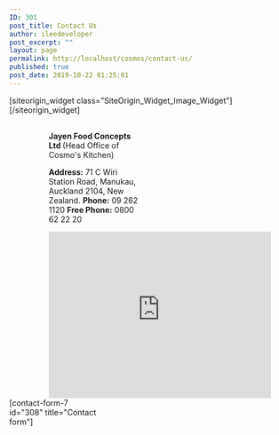 ```yaml
---
ID: 301
post_title: Contact Us
author: ileedeveloper
post_excerpt: ""
layout: page
permalink: http://localhost/cosmos/contact-us/
published: true
post_date: 2019-10-22 01:25:01
---
```

<div id="pl-301"  class="panel-layout" ><div id="pg-301-0"  class="panel-grid panel-no-style"  data-style="{&quot;background_image_attachment&quot;:false,&quot;background_display&quot;:&quot;tile&quot;,&quot;cell_alignment&quot;:&quot;flex-start&quot;}"  data-ratio="1"  data-ratio-direction="right" ><div id="pgc-301-0-0"  class="panel-grid-cell"  data-weight="1" ><div id="panel-301-0-0-0" class="so-panel widget widget_sow-image panel-first-child panel-last-child" data-index="0" data-style="{&quot;background_image_attachment&quot;:false,&quot;background_display&quot;:&quot;tile&quot;}" >[siteorigin_widget class="SiteOrigin_Widget_Image_Widget"]<input type="hidden" value="{&quot;instance&quot;:{&quot;image&quot;:311,&quot;image_fallback&quot;:&quot;&quot;,&quot;size&quot;:&quot;medium_large&quot;,&quot;align&quot;:&quot;center&quot;,&quot;title_align&quot;:&quot;default&quot;,&quot;title&quot;:&quot;&quot;,&quot;title_position&quot;:&quot;hidden&quot;,&quot;alt&quot;:&quot;Cosmo&#039;s Van&quot;,&quot;url&quot;:&quot;&quot;,&quot;bound&quot;:true,&quot;_sow_form_id&quot;:&quot;6925405175dae67538543d530275728&quot;,&quot;_sow_form_timestamp&quot;:&quot;1571871652989&quot;,&quot;new_window&quot;:false,&quot;full_width&quot;:false,&quot;so_sidebar_emulator_id&quot;:&quot;sow-image-30110000&quot;,&quot;option_name&quot;:&quot;widget_sow-image&quot;},&quot;args&quot;:{&quot;before_widget&quot;:&quot;&lt;div id=\&quot;panel-301-0-0-0\&quot; class=\&quot;so-panel widget widget_sow-image panel-first-child panel-last-child\&quot; data-index=\&quot;0\&quot; data-style=\&quot;{&amp;quot;background_image_attachment&amp;quot;:false,&amp;quot;background_display&amp;quot;:&amp;quot;tile&amp;quot;}\&quot; &gt;&quot;,&quot;after_widget&quot;:&quot;&lt;\/div&gt;&quot;,&quot;before_title&quot;:&quot;&lt;h3 class=\&quot;widget-title\&quot;&gt;&quot;,&quot;after_title&quot;:&quot;&lt;\/h3&gt;&quot;,&quot;widget_id&quot;:&quot;widget-0-0-0&quot;}}" />[/siteorigin_widget]</div></div></div><div id="pg-301-1"  class="panel-grid panel-no-style"  data-style="{&quot;background_image_attachment&quot;:false,&quot;background_display&quot;:&quot;tile&quot;,&quot;cell_alignment&quot;:&quot;flex-start&quot;}"  data-ratio="1"  data-ratio-direction="right" ><div id="pgc-301-1-0"  class="panel-grid-cell"  data-weight="0.5" ><div id="panel-301-1-0-0" class="so-panel widget widget_sow-editor panel-first-child panel-last-child" data-index="1" data-style="{&quot;padding&quot;:&quot;0% 0% 0% 30%&quot;,&quot;background_image_attachment&quot;:false,&quot;background_display&quot;:&quot;tile&quot;}" ><div class="panel-widget-style panel-widget-style-for-301-1-0-0" ><div class="so-widget-sow-editor so-widget-sow-editor-base">
<div class="siteorigin-widget-tinymce textwidget">
	<strong>Jayen Food Concepts Ltd </strong>
(Head Office of Cosmo's Kitchen)

<b>Address:</b>
71 C Wiri Station Road, Manukau,
Auckland 2104, New Zealand.
<b>Phone:</b> 09 262 1120
<b>Free Phone:</b> 0800 62 22 20

<iframe style="border: 0;" src="https://www.google.com/maps/embed?pb=!1m18!1m12!1m3!1d3186.477012542538!2d174.87239831529547!3d-36.998414979908276!2m3!1f0!2f0!3f0!3m2!1i1024!2i768!4f13.1!3m3!1m2!1s0x6d0d4deb9bda9ea1%3A0x3d82bf2742a82d!2s71c+Wiri+Station+Rd%2C+Wiri%2C+Auckland+2104!5e0!3m2!1sen!2snz!4v1533777299673" width="400" height="300" frameborder="0" allowfullscreen="allowfullscreen"></iframe></div>
</div></div></div></div><div id="pgc-301-1-1"  class="panel-grid-cell"  data-weight="0.5" ><div id="panel-301-1-1-0" class="so-panel widget widget_sow-editor panel-first-child panel-last-child" data-index="2" data-style="{&quot;padding&quot;:&quot;0% 30% 0% 0%&quot;,&quot;background_image_attachment&quot;:false,&quot;background_display&quot;:&quot;tile&quot;}" ><div class="panel-widget-style panel-widget-style-for-301-1-1-0" ><div class="so-widget-sow-editor so-widget-sow-editor-base">
<div class="siteorigin-widget-tinymce textwidget">
	[contact-form-7 id="308" title="Contact form"]</div>
</div></div></div></div></div></div>

<style type="text/css" class="panels-style" data-panels-style-for-post="301">@import url(http://localhost/cosmos/wp-content/plugins/siteorigin-panels/css/front-flex.min.css); #pgc-301-0-0 { width:100%;width:calc(100% - ( 0 * 30px ) ) } #pl-301 #panel-301-0-0-0 , #pl-301 #panel-301-1-0-0 , #pl-301 #panel-301-1-1-0 {  } #pg-301-0 , #pl-301 .so-panel { margin-bottom:30px } #pgc-301-1-0 , #pgc-301-1-1 { width:50%;width:calc(50% - ( 0.5 * 30px ) ) } #pl-301 .so-panel:last-child { margin-bottom:0px } #pg-301-0.panel-no-style, #pg-301-0.panel-has-style > .panel-row-style , #pg-301-1.panel-no-style, #pg-301-1.panel-has-style > .panel-row-style { -webkit-align-items:flex-start;align-items:flex-start } #panel-301-1-0-0> .panel-widget-style { padding:0% 0% 0% 30% } #panel-301-1-1-0> .panel-widget-style { padding:0% 30% 0% 0% } @media (max-width:780px){ #pg-301-0.panel-no-style, #pg-301-0.panel-has-style > .panel-row-style , #pg-301-1.panel-no-style, #pg-301-1.panel-has-style > .panel-row-style { -webkit-flex-direction:column;-ms-flex-direction:column;flex-direction:column } #pg-301-0 .panel-grid-cell , #pg-301-1 .panel-grid-cell { margin-right:0 } #pg-301-0 .panel-grid-cell , #pg-301-1 .panel-grid-cell { width:100% } #pgc-301-1-0 { margin-bottom:30px } #pl-301 .panel-grid-cell { padding:0 } #pl-301 .panel-grid .panel-grid-cell-empty { display:none } #pl-301 .panel-grid .panel-grid-cell-mobile-last { margin-bottom:0px }  } </style>